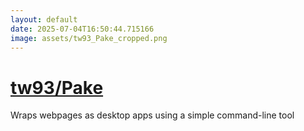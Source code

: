 ```yaml
---
layout: default
date: 2025-07-04T16:50:44.715166
image: assets/tw93_Pake_cropped.png
---
```


# [tw93/Pake](https://github.com/tw93/Pake)

Wraps webpages as desktop apps using a simple command-line tool
